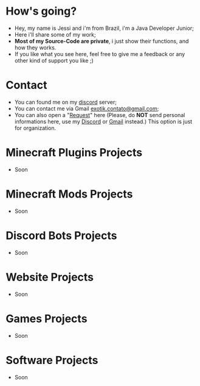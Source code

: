 # How's going?
- Hey, my name is Jessi and i'm from Brazil, i'm a Java Developer Junior;
- Here i'll share some of my work;
- **Most of my Source-Code are private**, i just show their functions, and how they works.
- If you like what you see here, feel free to give me a feedback or any other kind of support you like ;)

# Contact
- You can found me on my [discord](https://discord.gg/nJ83UkbYue) server;
- You can contact me via Gmail [exotik.contato@gmail.com](https://mail.google.com/mail/u/0/#inbox?compose=CllgCJvlHpXTnTQQkbQWGpGWHtqqxDcXwkmWmbGcCzDJbzqkrkLmxFRgTqqNkfFTXhPMphmwHSB);
- You can also open a "[Request](https://github.com/TheExotik/TheExotik/issues)" here (Please, do **NOT** send personal informations here, use my [Discord](https://discord.gg/nJ83UkbYue) or [Gmail](https://mail.google.com/mail/u/0/#inbox?compose=CllgCJvlHpXTnTQQkbQWGpGWHtqqxDcXwkmWmbGcCzDJbzqkrkLmxFRgTqqNkfFTXhPMphmwHSB) instead.) This option is just for organization.

# Minecraft Plugins Projects
- Soon

# Minecraft Mods Projects
- Soon

# Discord Bots Projects
- Soon

# Website Projects
- Soon

# Games Projects
- Soon

# Software Projects
- Soon
